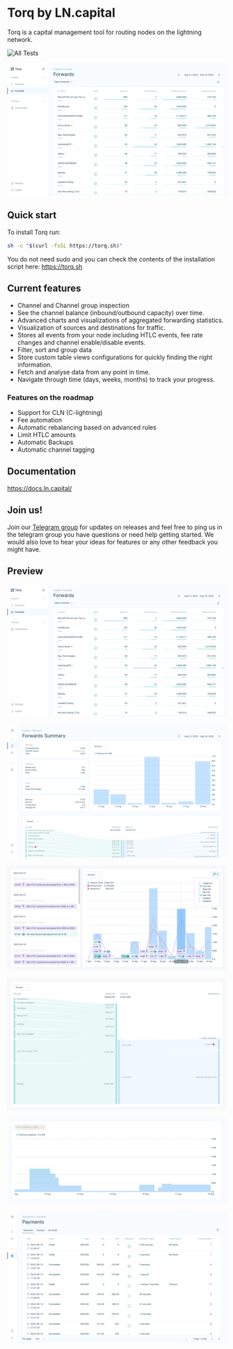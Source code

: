 # Torq by LN.capital

Torq is a capital management tool for routing nodes on the lightning network.

![All Tests](https://github.com/lncapital/torq/actions/workflows/test-on-push.yml/badge.svg)

![Torq - Forwards](./forwards-table.png)

## Quick start

To install Torq run:

```sh
sh -c "$(curl -fsSL https://torq.sh)"
```

You do not need sudo and you can check the contents of the installation script here: https://torq.sh

## Current features

- Channel and Channel group inspection
- See the channel balance (inbound/outbound capacity) over time.
- Advanced charts and visualizations of aggregated forwarding statistics.
- Visualization of sources and destinations for traffic.
- Stores all events from your node including HTLC events, fee rate changes and channel enable/disable events.
- Filter, sort and group data
- Store custom table views configurations for quickly finding the right information.
- Fetch and analyse data from any point in time.
- Navigate through time (days, weeks, months) to track your progress.

### Features on the roadmap

- Support for CLN (C-lightning)
- Fee automation
- Automatic rebalancing based on advanced rules
- Limit HTLC amounts
- Automatic Backups
- Automatic channel tagging

## Documentation

https://docs.ln.capital/

## Join us!

Join our [Telegram group](https://t.me/joinchat/V-Dks6zjBK4xZWY0) for updates on releases
and feel free to ping us in the telegram group you have questions or need help getting started.
We would also love to hear your ideas for features or any other feedback you might have.

## Preview

![Torq - Forwards](./docs/images/forwards-table.png)

![Torq - Forwards Summary](./docs/images/forwards-summary.png)

![Torq - Events](./docs/images/Torq-Events.png)

![Torq - Flow](./docs/images/Torq-Flow.png)

![Torq - Balance over time](./docs/images/balance-graph.png)

![Torq - Payments](./docs/images/payments.png)
